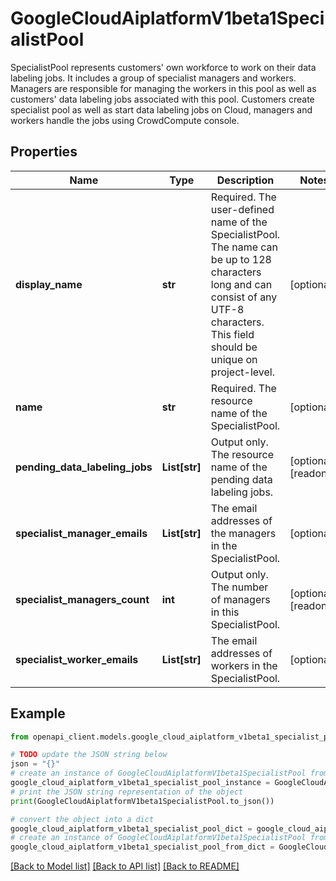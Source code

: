 # GoogleCloudAiplatformV1beta1SpecialistPool

SpecialistPool represents customers' own workforce to work on their data labeling jobs. It includes a group of specialist managers and workers. Managers are responsible for managing the workers in this pool as well as customers' data labeling jobs associated with this pool. Customers create specialist pool as well as start data labeling jobs on Cloud, managers and workers handle the jobs using CrowdCompute console.

## Properties

Name | Type | Description | Notes
------------ | ------------- | ------------- | -------------
**display_name** | **str** | Required. The user-defined name of the SpecialistPool. The name can be up to 128 characters long and can consist of any UTF-8 characters. This field should be unique on project-level. | [optional] 
**name** | **str** | Required. The resource name of the SpecialistPool. | [optional] 
**pending_data_labeling_jobs** | **List[str]** | Output only. The resource name of the pending data labeling jobs. | [optional] [readonly] 
**specialist_manager_emails** | **List[str]** | The email addresses of the managers in the SpecialistPool. | [optional] 
**specialist_managers_count** | **int** | Output only. The number of managers in this SpecialistPool. | [optional] [readonly] 
**specialist_worker_emails** | **List[str]** | The email addresses of workers in the SpecialistPool. | [optional] 

## Example

```python
from openapi_client.models.google_cloud_aiplatform_v1beta1_specialist_pool import GoogleCloudAiplatformV1beta1SpecialistPool

# TODO update the JSON string below
json = "{}"
# create an instance of GoogleCloudAiplatformV1beta1SpecialistPool from a JSON string
google_cloud_aiplatform_v1beta1_specialist_pool_instance = GoogleCloudAiplatformV1beta1SpecialistPool.from_json(json)
# print the JSON string representation of the object
print(GoogleCloudAiplatformV1beta1SpecialistPool.to_json())

# convert the object into a dict
google_cloud_aiplatform_v1beta1_specialist_pool_dict = google_cloud_aiplatform_v1beta1_specialist_pool_instance.to_dict()
# create an instance of GoogleCloudAiplatformV1beta1SpecialistPool from a dict
google_cloud_aiplatform_v1beta1_specialist_pool_from_dict = GoogleCloudAiplatformV1beta1SpecialistPool.from_dict(google_cloud_aiplatform_v1beta1_specialist_pool_dict)
```
[[Back to Model list]](../README.md#documentation-for-models) [[Back to API list]](../README.md#documentation-for-api-endpoints) [[Back to README]](../README.md)


